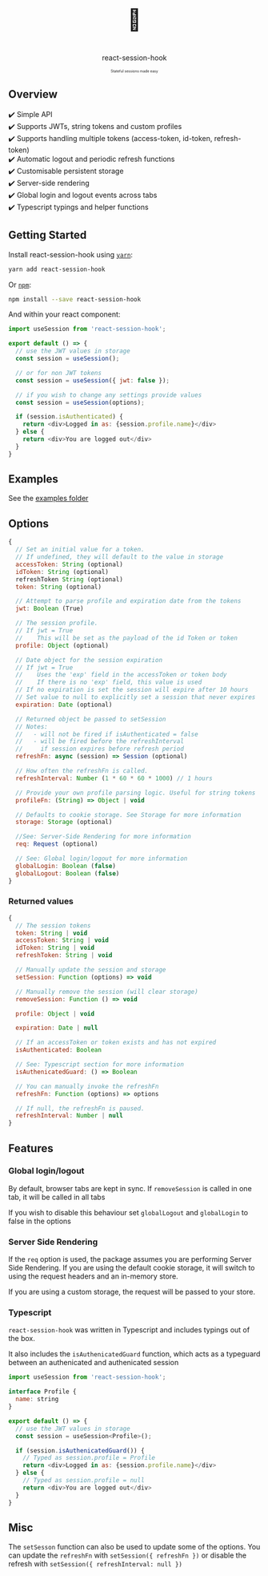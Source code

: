<p align="center">
  <p align="center" style="font-size: 3em">👤</p>
  <p align="center">react-session-hook</p>
  <p align="center" style="font-size: 0.5em">Stateful sessions made easy</p>
</p>

## Overview

<span>
✔️ Simple API <br />
✔️ Supports JWTs, string tokens and custom profiles <br />
✔️ Supports handling multiple tokens (access-token, id-token, refresh-token) <br />
✔️ Automatic logout and periodic refresh functions <br />
✔️ Customisable persistent storage <br />
✔️ Server-side rendering <br />
✔️ Global login and logout events across tabs <br />
✔️ Typescript typings and helper functions <br />
</span>


## Getting Started

Install react-session-hook using [`yarn`](https://yarnpkg.com):

```bash
yarn add react-session-hook
```

Or [`npm`](https://www.npmjs.com/):

```bash
npm install --save react-session-hook
```

And within your react component:

```javascript
import useSession from 'react-session-hook';

export default () => {
  // use the JWT values in storage
  const session = useSession();

  // or for non JWT tokens
  const session = useSession({ jwt: false });

  // if you wish to change any settings provide values
  const session = useSession(options);

  if (session.isAuthenticated) {
    return <div>Logged in as: {session.profile.name}</div>
  } else {
    return <div>You are logged out</div>
  }
}
```

## Examples

See the [examples folder](https://github.com/marklawlor/react-session-hook/tree/master/examples)

## Options

```javascript
{
  // Set an initial value for a token.
  // If undefined, they will default to the value in storage
  accessToken: String (optional)
  idToken: String (optional)
  refreshToken String (optional)
  token: String (optional)

  // Attempt to parse profile and expiration date from the tokens
  jwt: Boolean (True)

  // The session profile.
  // If jwt = True
  //    This will be set as the payload of the id Token or token
  profile: Object (optional)

  // Date object for the session expiration
  // If jwt = True
  //    Uses the 'exp' field in the accessToken or token body
  //    If there is no 'exp' field, this value is used
  // If no expiration is set the session will expire after 10 hours
  // Set value to null to explicitly set a session that never expires
  expiration: Date (optional)

  // Returned object be passed to setSession
  // Notes:
  //   - will not be fired if isAuthenticated = false
  //   - will be fired before the refreshInterval
  //     if session expires before refresh period
  refreshFn: async (session) => Session (optional)

  // How often the refreshFn is called.
  refreshInterval: Number (1 * 60 * 60 * 1000) // 1 hours

  // Provide your own profile parsing logic. Useful for string tokens
  profileFn: (String) => Object | void

  // Defaults to cookie storage. See Storage for more information
  storage: Storage (optional)

  //See: Server-Side Rendering for more information
  req: Request (optional)

  // See: Global login/logout for more information
  globalLogin: Boolean (false)
  globalLogout: Boolean (false)
}
```

### Returned values

```javascript
{
  // The session tokens
  token: String | void
  accessToken: String | void
  idToken: String | void
  refreshToken: String | void

  // Manually update the session and storage
  setSession: Function (options) => void

  // Manually remove the session (will clear storage)
  removeSession: Function () => void

  profile: Object | void

  expiration: Date | null

  // If an accessToken or token exists and has not expired
  isAuthenticated: Boolean

  // See: Typescript section for more information
  isAuthenicatedGuard: () => Boolean

  // You can manually invoke the refreshFn
  refreshFn: Function (options) => options

  // If null, the refreshFn is paused.
  refreshInterval: Number | null
}
```

## Features

### Global login/logout

By default, browser tabs are kept in sync. If `removeSession` is called in one tab, it will be called in all tabs

If you wish to disable this behaviour set `globalLogout` and `globalLogin` to false in the options

### Server Side Rendering

If the `req` option is used, the package assumes you are performing Server Side Rendering. If you are using the default cookie storage, it will switch to using the request headers and an in-memory store.

If you are using a custom storage, the request will be passed to your store.

### Typescript

`react-session-hook` was written in Typescript and includes typings out of the box.

It also includes the `isAuthenicatedGuard` function, which acts as a typeguard between an
authenicated and authenicated session

```javascript
import useSession from 'react-session-hook';

interface Profile {
  name: string
}

export default () => {
  // use the JWT values in storage
  const session = useSession<Profile>();

  if (session.isAuthenicatedGuard()) {
    // Typed as session.profile = Profile
    return <div>Logged in as: {session.profile.name}</div>
  } else {
    // Typed as session.profile = null
    return <div>You are logged out</div>
  }
}
```

## Misc

The `setSesson` function can also be used to update some of the options. You can update the `refreshFn` with `setSession({ refreshFn })` or disable the refresh with `setSession({ refreshInterval: null })`

